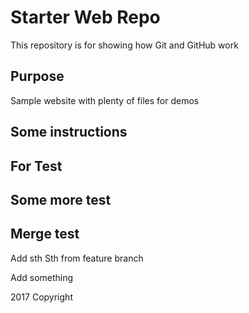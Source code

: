 # Starter Web Repo

This repository is for showing how Git and GitHub work

## Purpose

Sample website with plenty of files for demos

## Some instructions

## For Test 

## Some more test

## Merge test

Add sth
Sth from feature branch

Add something

2017 Copyright